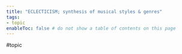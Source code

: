 ```yaml
---
title: "ECLECTICISM; synthesis of musical styles & genres"
tags:
- topic     
enableToc: false # do not show a table of contents on this page
---
```


#topic 